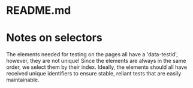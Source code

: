 # README.md

Notes on selectors
==================

The elements needed for testing on the pages all have a 'data-testid', however, they are not unique! 
Since the elements are always in the same order, we select them by their index.
Ideally, the elements should all have received unique identifiers to ensure stable, reliant tests that are easily maintainable.
